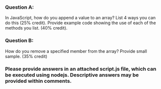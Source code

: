 ### Question A:

In JavaScript, how do you append a value to an array? List 4 ways you can do this (25% credit). Provide example code showing the use of each of the methods you list. (40% credit).

### Question B:

How do you remove a specified member from the array? Provide small sample. (35% credit)

### Please provide answers in an attached script.js file, which can be executed using nodejs. Descriptive answers may be provided within comments.


